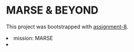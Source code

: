 # MARSE & BEYOND

This project was bootstrapped with [assignment-8](https://assignment-8-react.netlify.app/).

<li>mission: MARSE<li/>
